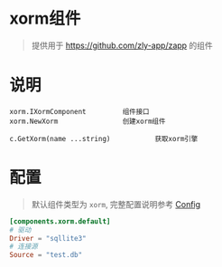 # xorm组件

> 提供用于 https://github.com/zly-app/zapp 的组件

# 说明

```text
xorm.IXormComponent         组件接口
xorm.NewXorm                创建xorm组件

c.GetXorm(name ...string)           获取xorm引擎
``` 

# 配置

> 默认组件类型为 `xorm`, 完整配置说明参考 [Config](./config.go)

```toml
[components.xorm.default]
# 驱动
Driver = "sqllite3"
# 连接源
Source = "test.db"
```
